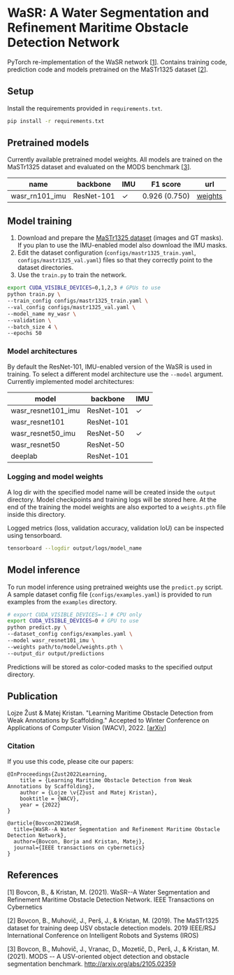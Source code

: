 # WaSR: A Water Segmentation and Refinement Maritime Obstacle Detection Network

PyTorch re-implementation of the WaSR network [[1](#ref-wasr)]. Contains training code, prediction code and models pretrained on the MaSTr1325 dataset [[2](#ref-mastr)].

## Setup

Install the requirements provided in `requirements.txt`.

```bash
pip install -r requirements.txt
```

## Pretrained models

Currently available pretrained model weights. All models are trained on the MaSTr1325 dataset and evaluated on the MODS benchmark [[3](#ref-mods)].

| name           | backbone   | IMU | F1 score      | url     |
|----------------|------------|-----|---------------|---------|
| wasr_rn101_imu | ResNet-101 | ✓   | 0.926 (0.750) | [weights](https://github.com/lojzezust/WaSR/releases/download/weights/wasr_rn101_imu.pth) |

## Model training

1. Download and prepare the [MaSTr1325 dataset](https://box.vicos.si/borja/viamaro/index.html#mastr1325) (images and GT masks). If you plan to use the IMU-enabled model also download the IMU masks.
2. Edit the dataset configuration (`configs/mastr1325_train.yaml`, `configs/mastr1325_val.yaml`) files so that they correctly point to the dataset directories.
3. Use the `train.py` to train the network.

```bash
export CUDA_VISIBLE_DEVICES=0,1,2,3 # GPUs to use
python train.py \
--train_config configs/mastr1325_train.yaml \
--val_config configs/mastr1325_val.yaml \
--model_name my_wasr \ 
--validation \
--batch_size 4 \
--epochs 50
```

### Model architectures

By default the ResNet-101, IMU-enabled version of the WaSR is used in training. To select a different model architecture use the `--model` argument. Currently implemented model architectures:

| model              | backbone   | IMU |
|--------------------|------------|-----|
| wasr_resnet101_imu | ResNet-101 | ✓   |
| wasr_resnet101     | ResNet-101 |     |
| wasr_resnet50_imu  | ResNet-50  | ✓   |
| wasr_resnet50      | ResNet-50  |     |
| deeplab            | ResNet-101 |     |

### Logging and model weights

A log dir with the specified model name will be created inside the `output` directory. Model checkpoints and training logs will be stored here. At the end of the training the model weights are also exported to a `weights.pth` file inside this directory.

Logged metrics (loss, validation accuracy, validation IoU) can be inspected using tensorboard.

```bash
tensorboard --logdir output/logs/model_name
```

## Model inference

To run model inference using pretrained weights use the `predict.py` script. A sample dataset config file (`configs/examples.yaml`) is provided to run examples from the `examples` directory.

```bash
# export CUDA_VISIBLE_DEVICES=-1 # CPU only
export CUDA_VISIBLE_DEVICES=0 # GPU to use
python predict.py \
--dataset_config configs/examples.yaml \
--model wasr_resnet101_imu \
--weights path/to/model/weights.pth \
--output_dir output/predictions
```

Predictions will be stored as color-coded masks to the specified output directory.
## Publication

Lojze Žust & Matej Kristan. "Learning Maritime Obstacle Detection from Weak Annotations by Scaffolding." Accepted to Winter Conference on Applications of Computer Vision (WACV), 2022. [[arXiv](https://arxiv.org/abs/2108.00564)]

### Citation

If you use this code, please cite our papers:

```
@InProceedings{Zust2022Learning,
    title = {Learning Maritime Obstacle Detection from Weak Annotations by Scaffolding},
    author = {Lojze \v{Z}ust and Matej Kristan},
    booktitle = {WACV},
    year = {2022}
}
```

```
@article{Bovcon2021WaSR,
  title={WaSR--A Water Segmentation and Refinement Maritime Obstacle Detection Network},
  author={Bovcon, Borja and Kristan, Matej},
  journal={IEEE transactions on cybernetics}
}
```
## References

<a name="ref-wasr"></a>[1] Bovcon, B., & Kristan, M. (2021). WaSR--A Water Segmentation and Refinement Maritime Obstacle Detection Network. IEEE Transactions on Cybernetics

<a name="ref-mastr"></a>[2] Bovcon, B., Muhovič, J., Perš, J., & Kristan, M. (2019). The MaSTr1325 dataset for training deep USV obstacle detection models. 2019 IEEE/RSJ International Conference on Intelligent Robots and Systems (IROS)

<a name="ref-mods"></a>[3] Bovcon, B., Muhovič, J., Vranac, D., Mozetič, D., Perš, J., & Kristan, M. (2021). MODS -- A USV-oriented object detection and obstacle segmentation benchmark. http://arxiv.org/abs/2105.02359